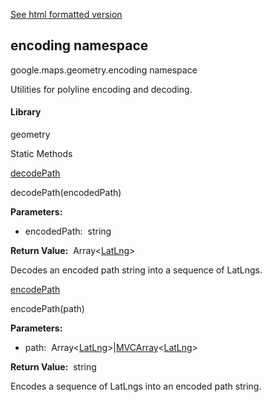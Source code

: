[See html formatted version](https://huasofoundries.github.io/google-maps-documentation/encoding.html)


encoding namespace
------------------

google.maps.geometry.encoding namespace

Utilities for polyline encoding and decoding.

#### Library

geometry

Static Methods

[decodePath](#encoding.decodePath)

decodePath(encodedPath)

**Parameters:** 

*   encodedPath:  string

**Return Value:**  Array<[LatLng](LatLng.md)\>

Decodes an encoded path string into a sequence of LatLngs.

[encodePath](#encoding.encodePath)

encodePath(path)

**Parameters:** 

*   path:  Array<[LatLng](LatLng.md)\>|[MVCArray](MVCArray.md)<[LatLng](LatLng.md)\>

**Return Value:**  string

Encodes a sequence of LatLngs into an encoded path string.